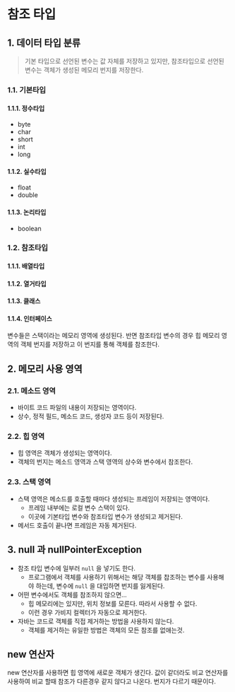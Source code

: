 # 참조 타입

## 1. 데이터 타입 분류
> 기본 타입으로 선언된 변수는 값 자체를 저장하고 있지만, 참조타입으로 선언된 변수는 객체가 생성된 메모리 번지를 저장한다.

### 1.1. 기본타입
#### 1.1.1. 정수타입
- byte
- char
- short
- int
- long
#### 1.1.2. 실수타입
- float
- double
#### 1.1.3. 논리타입
- boolean

### 1.2. 참조타입
#### 1.1.1. 배열타입
#### 1.1.2. 열거타입
#### 1.1.3. 클래스
#### 1.1.4. 인터페이스

변수들은 스택이라는 메모리 영역에 생성된다.
반면 참조타입 변수의 경우 힙 메모리 영역의 객체 번지를 저장하고 이 번지를 통해 객체를 참조한다.

## 2. 메모리 사용 영역
### 2.1. 메소드 영역
- 바이트 코드 파일의 내용이 저장되는 영역이다.
- 상수, 정적 필드, 메소드 코드, 생성자 코드 등이 저장된다.

### 2.2. 힙 영역
- 힙 영역은 객체가 생성되는 영역이다.
- 객체의 번지는 메소드 영역과 스택 영역의 상수와 변수에서 참조한다.

### 2.3. 스택 영역
- 스택 영역은 메소드를 호출할 때마다 생성되는 프레임이 저장되는 영역이다.
  - 프레임 내부에는 로컬 변수 스택이 있다. 
  - 이곳에 기본타입 변수와 참조타입 변수가 생성되고 제거된다.
- 메서드 호출이 끝나면 프레임은 자동 제거된다.

## 3. null 과 nullPointerException
- 참조 타입 변수에 일부러 `null` 을 넣기도 한다.
  - 프로그램에서 객체를 사용하기 위해서는 해당 객체를 찹조하는 변수를 사용해야 하는데, 변수에 `null` 을 대입하면 번지를 잃게된다.
- 어떤 변수에서도 객체를 참조하지 않으면...
  - 힙 메모리에는 있지만, 위치 정보를 모른다. 따라서 사용할 수 없다.
  - 이런 경우 가비지 컬렉터가 자동으로 제거한다.
- 자바는 코드로 객체를 직접 제거하는 방법을 사용하지 않는다.
  - 객체를 제거하는 유일한 방법은 객체의 모든 참조를 없애는것.

## new 연산자
new 연산자를 사용하면 힙 영역에 새로운 객체가 생긴다. 값이 같더라도 비교 연산자를 사용하여 비교 할때 참조가 다른경우 같지 않다고 나온다. 번지가 다르기 때문이다.